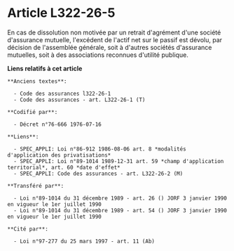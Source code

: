 # Article L322-26-5

En cas de dissolution non motivée par un retrait d'agrément d'une société d'assurance mutuelle, l'excédent de l'actif net sur
le passif est dévolu, par décision de l'assemblée générale, soit à d'autres sociétés d'assurance mutuelles, soit à des
associations reconnues d'utilité publique.

**Liens relatifs à cet article**

	**Anciens textes**:

	  - Code des assurances l322-26-1
	  - Code des assurances - art. L322-26-1 (T)

	**Codifié par**:

	  - Décret n°76-666 1976-07-16

	**Liens**:

	  - SPEC_APPLI: Loi n°86-912 1986-08-06 art. 8 *modalités d'application des privatisations*
	  - SPEC_APPLI: Loi n°89-1014 1989-12-31 art. 59 *champ d'application territorial*, art. 60 *date d'effet*
	  - SPEC_APPLI: Code des assurances - art. L322-26-2 (M)

	**Transféré par**:

	  - Loi n°89-1014 du 31 décembre 1989 - art. 26 () JORF 3 janvier 1990 en vigueur le 1er juillet 1990
	  - Loi n°89-1014 du 31 décembre 1989 - art. 54 () JORF 3 janvier 1990 en vigueur le 1er juillet 1990

	**Cité par**:

	  - Loi n°97-277 du 25 mars 1997 - art. 11 (Ab)
